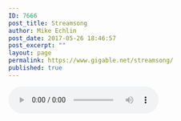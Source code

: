 ```yaml
---
ID: 7666
post_title: Streamsong
author: Mike Echlin
post_date: 2017-05-26 18:46:57
post_excerpt: ""
layout: page
permalink: https://www.gigable.net/streamsong/
published: true
---
```

<audio controls>
  <source src="song" type="audio/mpeg">
Your browser does not support the audio element.
</audio>

<script type="text/javascript">
var queryString= window.location.search;
queryString = queryString.substring(51);
var tune = queryString.slice (0, -4);
var song = "https://s3-us-west-2.amazonaws.com/gigable.tracks/" + tune + ".mp3";
document.write(song);
</script>